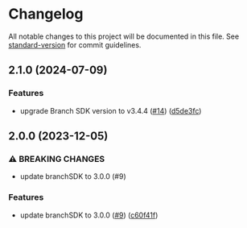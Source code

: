 # Changelog

All notable changes to this project will be documented in this file. See [standard-version](https://github.com/conventional-changelog/standard-version) for commit guidelines.

## 2.1.0 (2024-07-09)


### Features

* upgrade Branch SDK version to v3.4.4 ([#14](https://github.com/rudderlabs/rudder-integration-branch-ios/pull/14)) ([d5de3fc](https://github.com/rudderlabs/rudder-integration-branch-ios/commit/d5de3fca6c4d12a196921ed151d13c1293f7b90f))

## 2.0.0 (2023-12-05)


### ⚠ BREAKING CHANGES

* update branchSDK to 3.0.0 (#9)

### Features

* update branchSDK to 3.0.0 ([#9](https://github.com/rudderlabs/rudder-integration-branch-ios/issues/9)) ([c60f41f](https://github.com/rudderlabs/rudder-integration-branch-ios/commit/c60f41f20bcdd949360bdb47121ab1e8bd3ced20))
